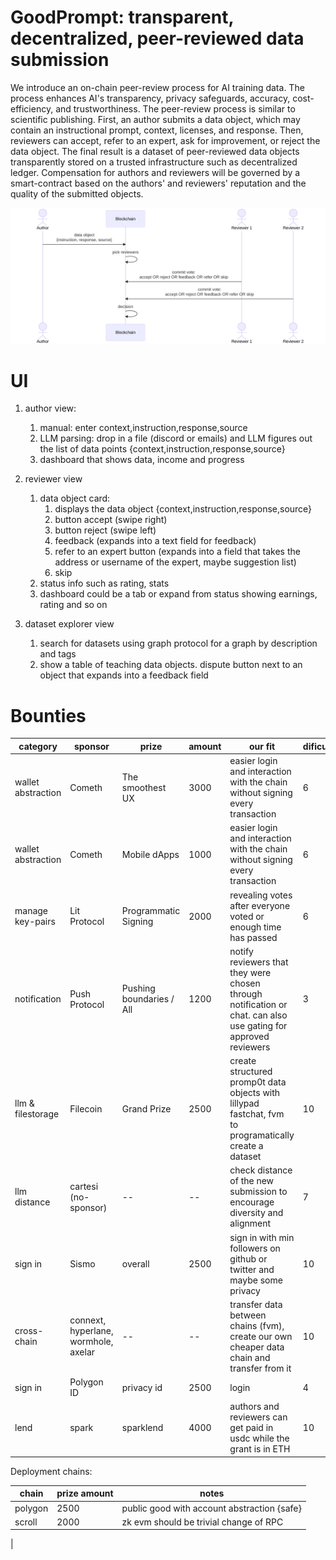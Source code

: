 # GoodPrompt: transparent, decentralized, peer-reviewed data submission

We introduce an on-chain peer-review process for AI training data. The process enhances AI's transparency, privacy safeguards, accuracy, cost-efficiency, and trustworthiness. The peer-review process is similar to scientific publishing. First, an author submits a data object, which may contain an instructional prompt, context, licenses, and response. Then, reviewers can accept, refer to an expert, ask for improvement, or reject the data object. The final result is a dataset of peer-reviewed data objects transparently stored on a trusted infrastructure such as decentralized ledger. Compensation for authors and reviewers will be governed by a smart-contract based on the authors' and reviewers' reputation and the quality of the submitted objects.

![ux](visuals/ux.svg)

# UI
1. author view:

    1. manual: enter  context,instruction,response,source
    1. LLM parsing: drop in a file (discord or emails) and LLM figures out the list of data points {context,instruction,response,source}
    1. dashboard that shows data, income and progress

1. reviewer view
    1. data object card:
        1. displays the data object {context,instruction,response,source}
        1. button accept (swipe right)
        1. button reject (swipe left)
        1. feedback (expands into a text field for feedback)
        1. refer to an expert button (expands into a field that takes the address or username of the expert, maybe suggestion list)
        1. skip
    1. status info such as rating, stats
    1. dashboard could be a tab or expand from status showing earnings, rating and so on

1. dataset explorer view
    1. search for datasets using graph protocol for a graph by description and tags
    1. show a table of teaching data objects. dispute button next to an object that expands into a feedback field

# Bounties

| category           | sponsor                              | prize                    | amount | our fit                                                                                                         | dificulty | priority |
|--------------------|--------------------------------------|--------------------------|--------|-----------------------------------------------------------------------------------------------------------------|-----------|----------|
| wallet abstraction | Cometh                               | The smoothest UX         | 3000   | easier login and interaction with the chain without signing every transaction                                   | 6         | 1        |
| wallet abstraction | Cometh                               | Mobile dApps             | 1000   | easier login and interaction with the chain without signing every transaction                                   | 6         | 1        |
| manage key-pairs   | Lit Protocol                         | Programmatic Signing     | 2000   | revealing votes after everyone voted or enough time has passed                                                  | 6         | 1        |
| notification       | Push Protocol                        | Pushing boundaries / All | 1200   | notify reviewers that they were chosen through notification or chat. can also use gating for approved reviewers | 3         | 2        |
| llm & filestorage  | Filecoin                             | Grand Prize              | 2500   | create structured promp0t data objects with lillypad fastchat, fvm to programatically create a dataset          | 10        | 3        |
| llm distance       | cartesi (no-sponsor)                 | --                       | --     | check distance of the new submission to encourage diversity and alignment                                       | 7         | 3        |
| sign in            | Sismo                                | overall                  | 2500   | sign in with min followers on github or twitter and maybe some privacy                                          | 10        | 4        |
| cross-chain        | connext, hyperlane, wormhole, axelar | --                       | --     | transfer data between chains (fvm), create our own cheaper data chain and transfer from it                      | 10        | 5        |
| sign in            | Polygon ID                           | privacy id               | 2500   | login                                                                                                           | 4         | 4        |
| lend               | spark                                | sparklend                | 4000   | authors and reviewers can get paid in usdc while the grant is in ETH                                            | 10        | 10       |


Deployment chains:

| chain   | prize amount | notes                                       |
|---------|--------------|---------------------------------------------|
| polygon | 2500         | public good with account abstraction {safe} |
| scroll  | 2000         | zk evm should be trivial change of RPC      |
|



